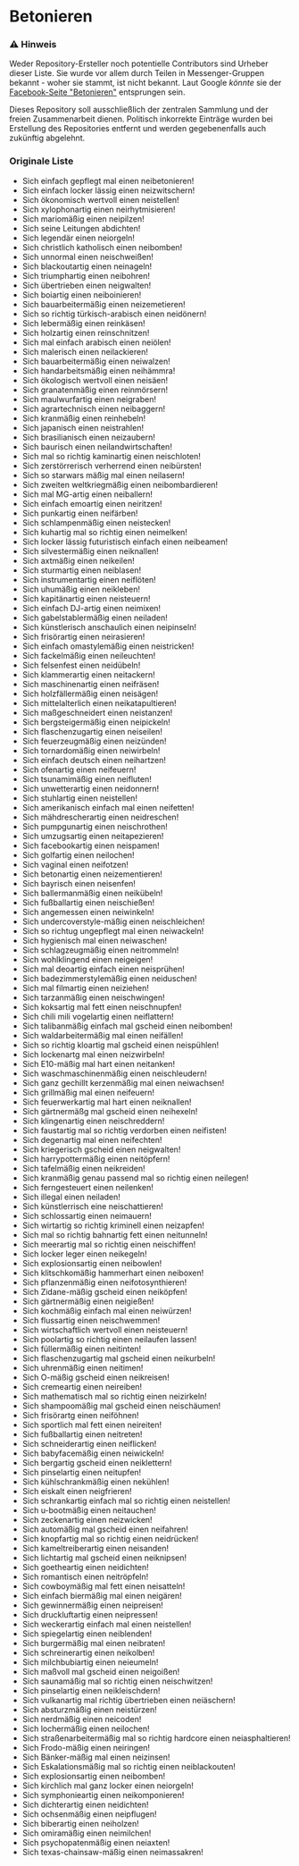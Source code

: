 # Betonieren

### :warning: Hinweis
Weder Repository-Ersteller noch potentielle Contributors sind Urheber dieser Liste. Sie wurde vor allem durch Teilen in Messenger-Gruppen bekannt - woher sie stammt, ist nicht bekannt. Laut Google *könnte* sie der [Facebook-Seite "Betonieren"](https://de-de.facebook.com/pg/Betonieren) entsprungen sein.

Dieses Repository soll ausschließlich der zentralen Sammlung und der freien Zusammenarbeit dienen. Politisch inkorrekte Einträge wurden bei Erstellung des Repositories entfernt und werden gegebenenfalls auch zukünftig abgelehnt.


### Originale Liste
* Sich einfach gepflegt mal einen neibetonieren!
* Sich einfach locker lässig einen neizwitschern!
* Sich ökonomisch wertvoll einen neistellen!
* Sich xylophonartig einen neirhytmisieren!
* Sich mariomäßig einen neipilzen!
* Sich seine Leitungen abdichten!
* Sich legendär einen neiorgeln!
* Sich christlich katholisch einen neibomben!
* Sich unnormal einen neischweißen!
* Sich blackoutartig einen neinageln!
* Sich triumphartig einen neibohren!
* Sich übertrieben einen neigwalten!
* Sich boiartig einen neiboinieren!
* Sich bauarbeitermäßig einen neizemetieren!
* Sich so richtig türkisch-arabisch einen neidönern!
* Sich lebermäßig einen reinkäsen!
* Sich holzartig einen reinschnitzen!
* Sich mal einfach arabisch einen neiölen!
* Sich malerisch einen neilackieren!
* Sich bauarbeitermäßig einen neiwalzen!
* Sich handarbeitsmäßig einen neihämmra!
* Sich ökologisch wertvoll einen neisäen!
* Sich granatenmäßig einen reinmörsern!
* Sich maulwurfartig einen neigraben!
* Sich agrartechnisch einen neibaggern!
* Sich kranmäßig einen reinhebeln!
* Sich japanisch einen neistrahlen!
* Sich brasilianisch einen neizaubern!
* Sich baurisch einen neilandwirtschaften!
* Sich mal so richtig kaminartig einen neischloten!
* Sich zerstörrerisch verherrend einen neibürsten!
* Sich so starwars mäßig mal einen neilasern!
* Sich zweiten weltkriegmäßig einen neibombardieren!
* Sich mal MG-artig einen neiballern!
* Sich einfach emoartig einen neiritzen!
* Sich punkartig einen neifärben!
* Sich schlampenmäßig einen neistecken!
* Sich kuhartig mal so richtig einen neimelken!
* Sich locker lässig futuristisch einfach einen neibeamen!
* Sich silvestermäßig einen neiknallen!
* Sich axtmäßig einen neikeilen!
* Sich sturmartig einen neiblasen!
* Sich instrumentartig einen neiflöten!
* Sich uhumäßig einen neikleben!
* Sich kapitänartig einen neisteuern!
* Sich einfach DJ-artig einen neimixen!
* Sich gabelstablermäßig einen neiladen!
* Sich künstlerisch anschaulich einen neipinseln!
* Sich frisörartig einen neirasieren!
* Sich einfach omastylemäßig einen neistricken!
* Sich fackelmäßig einen neileuchten!
* Sich felsenfest einen neidübeln!
* Sich klammerartig einen neitackern!
* Sich maschinenartig einen neifräsen!
* Sich holzfällermäßig einen neisägen!
* Sich mittelalterlich einen neikatapultieren!
* Sich maßgeschneidert einen neistanzen!
* Sich bergsteigermäßig einen neipickeln!
* Sich flaschenzugartig einen neiseilen!
* Sich feuerzeugmäßig einen neizünden!
* Sich tornardomäßig einen neiwirbeln!
* Sich einfach deutsch einen neihartzen!
* Sich ofenartig einen neifeuern!
* Sich tsunamimäßig einen neifluten!
* Sich unwetterartig einen neidonnern!
* Sich stuhlartig einen neistellen!
* Sich amerikanisch einfach mal einen neifetten!
* Sich mähdrescherartig einen neidreschen!
* Sich pumpgunartig einen neischrothen!
* Sich umzugsartig einen neitapezieren!
* Sich facebookartig einen neispamen!
* Sich golfartig einen neilochen!
* Sich vaginal einen neifotzen!
* Sich betonartig einen neizementieren!
* Sich bayrisch einen neisenfen!
* Sich ballermanmäßig einen neikübeln!
* Sich fußballartig einen neischießen!
* Sich angemessen einen neiwinkeln!
* Sich undercoverstyle-mäßig einen neischleichen!
* Sich so richtug ungepflegt mal einen neiwackeln!
* Sich hygienisch mal einen neiwaschen!
* Sich schlagzeugmäßig einen neitrommeln!
* Sich wohlklingend einen neigeigen!
* Sich mal deoartig einfach einen neisprühen!
* Sich badezimmerstylemäßig einen neiduschen!
* Sich mal filmartig einen neiziehen!
* Sich tarzanmäßig einen neischwingen!
* Sich koksartig mal fett einen neischnupfen!
* Sich chili mili vogelartig einen neiflattern!
* Sich talibanmäßig einfach mal gscheid einen neibomben!
* Sich waldarbeitermäßig mal einen neifällen!
* Sich so richtig kloartig mal gscheid einen neispühlen!
* Sich lockenartg mal einen neizwirbeln!
* Sich E10-mäßig mal hart einen neitanken!
* Sich waschmaschinenmäßig einen neischleudern!
* Sich ganz gechillt kerzenmäßig mal einen neiwachsen!
* Sich grillmäßig mal einen neifeuern!
* Sich feuerwerkartig mal hart einen neiknallen!
* Sich gärtnermäßg mal gscheid einen neihexeln!
* Sich klingenartig einen neischreddern!
* Sich faustartig mal so richtig verdorben einen neifisten!
* Sich degenartig mal einen neifechten!
* Sich kriegerisch gscheid einen neigwalten!
* Sich harrypottermäßig einen neitöpfern!
* Sich tafelmäßig einen neikreiden!
* Sich kranmäßig genau passend mal so richtig einen neilegen!
* Sich ferngesteuert einen neilenken!
* Sich illegal einen neiladen!
* Sich künstlerrisch eine neischattieren!
* Sich schlossartig einen neimauern!
* Sich wirtartig so richtig kriminell einen neizapfen!
* Sich mal so richtig bahnartig fett einen neitunneln!
* Sich meerartig mal so richtig einen neischiffen!
* Sich locker leger einen neikegeln!
* Sich explosionsartig einen neibowlen!
* Sich klitschkomäßig hammerhart einen neiboxen!
* Sich pflanzenmäßig einen neifotosynthieren!
* Sich Zidane-mäßig gscheid einen neiköpfen!
* Sich gärtnermäßig einen neigießen!
* Sich kochmäßig einfach mal einen neiwürzen!
* Sich flussartig einen neischwemmen!
* Sich wirtschaftlich wertvoll einen neisteuern!
* Sich poolartig so richtig einen neilaufen lassen!
* Sich füllermäßig einen neitinten!
* Sich flaschenzugartig mal gscheid einen neikurbeln!
* Sich uhrenmäßig einen neitimen!
* Sich O-mäßig gscheid einen neikreisen!
* Sich cremeartig einen neireiben!
* Sich mathematisch mal so richtig einen neizirkeln!
* Sich shampoomäßig mal gscheid einen neischäumen!
* Sich frisörartg einen neiföhnen!
* Sich sportlich mal fett einen neireiten!
* Sich fußballartig einen neitreten!
* Sich schneiderartig einen neiflicken!
* Sich babyfacemäßig einen neiwickeln!
* Sich bergartig gscheid einen neiklettern!
* Sich pinselartig einen neitupfen!
* Sich kühlschrankmäßig einen nekühlen!
* Sich eiskalt einen neigfrieren!
* Sich schrankartig einfach mal so richtig einen neistellen!
* Sich u-bootmäßig einen neitauchen!
* Sich zeckenartig einen neizwicken!
* Sich automäßig mal gscheid einen neifahren!
* Sich knopfartig mal so richtig einen neidrücken!
* Sich kameltreiberartig einen neisanden!
* Sich lichtartig mal gscheid einen neiknipsen!
* Sich goetheartig einen neidichten!
* Sich romantisch einen neitröpfeln!
* Sich cowboymäßig mal fett einen neisatteln!
* Sich einfach biermäßig mal einen neigären!
* Sich gewinnermäßig einen neipreisen!
* Sich druckluftartig einen neipressen!
* Sich weckerartig einfach mal einen neistellen!
* Sich spiegelartig einen neiblenden!
* Sich burgermäßig mal einen neibraten!
* Sich schreinerartig einen neikolben!
* Sich milchbubiartig einen neieumeln!
* Sich maßvoll mal gscheid einen neigoißen!
* Sich saunamäßig mal so richtig einen neischwitzen!
* Sich pinselartig einen neikleischdern!
* Sich vulkanartig mal richtig übertrieben einen neiäschern!
* Sich absturzmäßig einen neistürzen!
* Sich nerdmäßig einen neicoden!
* Sich lochermäßig einen neilochen!
* Sich straßenarbeitermäßig mal so richtig hardcore einen neiasphaltieren!
* Sich Frodo-mäßig einen neiringen!
* Sich Bänker-mäßig mal einen neizinsen!
* Sich Eskalationsmäßig mal so richtig einen neiblackouten!
* Sich explosionsartig einen neibomben!
* Sich kirchlich mal ganz locker einen neiorgeln!
* Sich symphonieartig einen neikomponieren!
* Sich dichterartig einen neidichten!
* Sich ochsenmäßig einen neipflugen!
* Sich biberartig einen neiholzen!
* Sich omiramäßig einen neimilchen!
* Sich psychopatenmäßig einen neiaxten!
* Sich texas-chainsaw-mäßig einen neimassakren!
